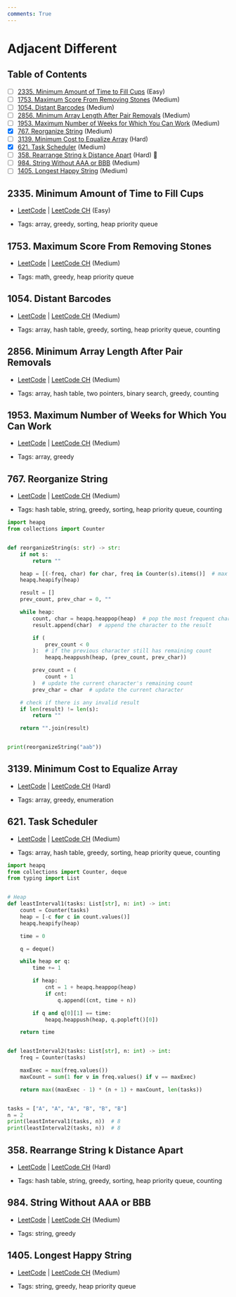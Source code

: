 ```yaml
---
comments: True
---
```


# Adjacent Different

## Table of Contents

- [ ] [2335. Minimum Amount of Time to Fill Cups](https://leetcode.cn/problems/minimum-amount-of-time-to-fill-cups/) (Easy)
- [ ] [1753. Maximum Score From Removing Stones](https://leetcode.cn/problems/maximum-score-from-removing-stones/) (Medium)
- [ ] [1054. Distant Barcodes](https://leetcode.cn/problems/distant-barcodes/) (Medium)
- [ ] [2856. Minimum Array Length After Pair Removals](https://leetcode.cn/problems/minimum-array-length-after-pair-removals/) (Medium)
- [ ] [1953. Maximum Number of Weeks for Which You Can Work](https://leetcode.cn/problems/maximum-number-of-weeks-for-which-you-can-work/) (Medium)
- [x] [767. Reorganize String](https://leetcode.cn/problems/reorganize-string/) (Medium)
- [ ] [3139. Minimum Cost to Equalize Array](https://leetcode.cn/problems/minimum-cost-to-equalize-array/) (Hard)
- [x] [621. Task Scheduler](https://leetcode.cn/problems/task-scheduler/) (Medium)
- [ ] [358. Rearrange String k Distance Apart](https://leetcode.cn/problems/rearrange-string-k-distance-apart/) (Hard) 👑
- [ ] [984. String Without AAA or BBB](https://leetcode.cn/problems/string-without-aaa-or-bbb/) (Medium)
- [ ] [1405. Longest Happy String](https://leetcode.cn/problems/longest-happy-string/) (Medium)

## 2335. Minimum Amount of Time to Fill Cups

-   [LeetCode](https://leetcode.com/problems/minimum-amount-of-time-to-fill-cups/) | [LeetCode CH](https://leetcode.cn/problems/minimum-amount-of-time-to-fill-cups/) (Easy)

-   Tags: array, greedy, sorting, heap priority queue

## 1753. Maximum Score From Removing Stones

-   [LeetCode](https://leetcode.com/problems/maximum-score-from-removing-stones/) | [LeetCode CH](https://leetcode.cn/problems/maximum-score-from-removing-stones/) (Medium)

-   Tags: math, greedy, heap priority queue

## 1054. Distant Barcodes

-   [LeetCode](https://leetcode.com/problems/distant-barcodes/) | [LeetCode CH](https://leetcode.cn/problems/distant-barcodes/) (Medium)

-   Tags: array, hash table, greedy, sorting, heap priority queue, counting

## 2856. Minimum Array Length After Pair Removals

-   [LeetCode](https://leetcode.com/problems/minimum-array-length-after-pair-removals/) | [LeetCode CH](https://leetcode.cn/problems/minimum-array-length-after-pair-removals/) (Medium)

-   Tags: array, hash table, two pointers, binary search, greedy, counting

## 1953. Maximum Number of Weeks for Which You Can Work

-   [LeetCode](https://leetcode.com/problems/maximum-number-of-weeks-for-which-you-can-work/) | [LeetCode CH](https://leetcode.cn/problems/maximum-number-of-weeks-for-which-you-can-work/) (Medium)

-   Tags: array, greedy

## 767. Reorganize String

-   [LeetCode](https://leetcode.com/problems/reorganize-string/) | [LeetCode CH](https://leetcode.cn/problems/reorganize-string/) (Medium)

-   Tags: hash table, string, greedy, sorting, heap priority queue, counting

```python title="767. Reorganize String - Python Solution"
import heapq
from collections import Counter


def reorganizeString(s: str) -> str:
    if not s:
        return ""

    heap = [(-freq, char) for char, freq in Counter(s).items()]  # max heap
    heapq.heapify(heap)

    result = []
    prev_count, prev_char = 0, ""

    while heap:
        count, char = heapq.heappop(heap)  # pop the most frequent character
        result.append(char)  # append the character to the result

        if (
            prev_count < 0
        ):  # if the previous character still has remaining count
            heapq.heappush(heap, (prev_count, prev_char))

        prev_count = (
            count + 1
        )  # update the current character's remaining count
        prev_char = char  # update the current character

    # check if there is any invalid result
    if len(result) != len(s):
        return ""

    return "".join(result)


print(reorganizeString("aab"))

```

## 3139. Minimum Cost to Equalize Array

-   [LeetCode](https://leetcode.com/problems/minimum-cost-to-equalize-array/) | [LeetCode CH](https://leetcode.cn/problems/minimum-cost-to-equalize-array/) (Hard)

-   Tags: array, greedy, enumeration

## 621. Task Scheduler

-   [LeetCode](https://leetcode.com/problems/task-scheduler/) | [LeetCode CH](https://leetcode.cn/problems/task-scheduler/) (Medium)

-   Tags: array, hash table, greedy, sorting, heap priority queue, counting

```python title="621. Task Scheduler - Python Solution"
import heapq
from collections import Counter, deque
from typing import List


# Heap
def leastInterval1(tasks: List[str], n: int) -> int:
    count = Counter(tasks)
    heap = [-c for c in count.values()]
    heapq.heapify(heap)

    time = 0

    q = deque()

    while heap or q:
        time += 1

        if heap:
            cnt = 1 + heapq.heappop(heap)
            if cnt:
                q.append((cnt, time + n))

        if q and q[0][1] == time:
            heapq.heappush(heap, q.popleft()[0])

    return time


def leastInterval2(tasks: List[str], n: int) -> int:
    freq = Counter(tasks)

    maxExec = max(freq.values())
    maxCount = sum(1 for v in freq.values() if v == maxExec)

    return max((maxExec - 1) * (n + 1) + maxCount, len(tasks))


tasks = ["A", "A", "A", "B", "B", "B"]
n = 2
print(leastInterval1(tasks, n))  # 8
print(leastInterval2(tasks, n))  # 8

```

## 358. Rearrange String k Distance Apart

-   [LeetCode](https://leetcode.com/problems/rearrange-string-k-distance-apart/) | [LeetCode CH](https://leetcode.cn/problems/rearrange-string-k-distance-apart/) (Hard)

-   Tags: hash table, string, greedy, sorting, heap priority queue, counting

## 984. String Without AAA or BBB

-   [LeetCode](https://leetcode.com/problems/string-without-aaa-or-bbb/) | [LeetCode CH](https://leetcode.cn/problems/string-without-aaa-or-bbb/) (Medium)

-   Tags: string, greedy

## 1405. Longest Happy String

-   [LeetCode](https://leetcode.com/problems/longest-happy-string/) | [LeetCode CH](https://leetcode.cn/problems/longest-happy-string/) (Medium)

-   Tags: string, greedy, heap priority queue
